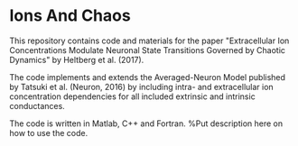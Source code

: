 # Ions And Chaos
This repository contains code and materials for the paper "Extracellular Ion Concentrations Modulate Neuronal State Transitions Governed by Chaotic Dynamics" by Heltberg et al. (2017). 

The code implements and extends the Averaged-Neuron Model published by Tatsuki et al. (Neuron, 2016) by including intra- and extracellular ion concentration dependencies for all included extrinsic and intrinsic conductances. 

The code is written in Matlab, C++ and Fortran. %Put description here on how to use the code.
